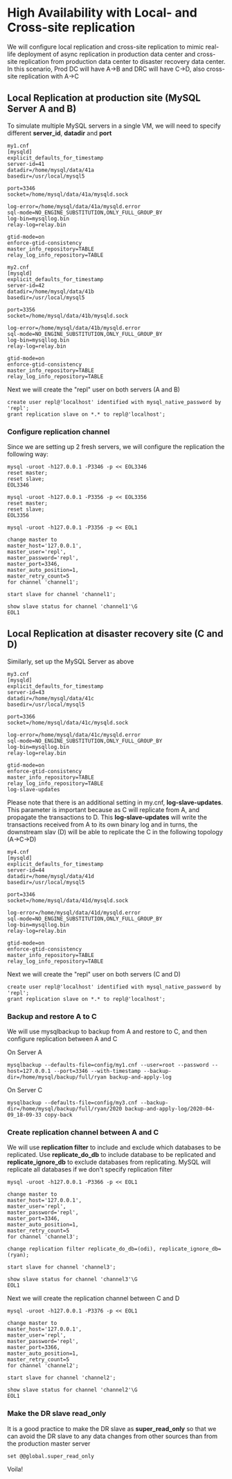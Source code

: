 # High Availability with Local- and Cross-site replication
We will configure local replication and cross-site replication to mimic real-life deployment of async replication in production data center and cross-site replication from production data center to disaster recovery data center. In this scenario, Prod DC will have A->B and DRC will have C->D, also cross-site replication with A->C
## Local Replication at production site (MySQL Server A and B)
To simulate multiple MySQL servers in a single VM, we will need to specify different **server_id**, **datadir** and **port**
```
my1.cnf
[mysqld]
explicit_defaults_for_timestamp
server-id=41
datadir=/home/mysql/data/41a
basedir=/usr/local/mysql5

port=3346
socket=/home/mysql/data/41a/mysqld.sock

log-error=/home/mysql/data/41a/mysqld.error
sql-mode=NO_ENGINE_SUBSTITUTION,ONLY_FULL_GROUP_BY
log-bin=mysqllog.bin
relay-log=relay.bin

gtid-mode=on
enforce-gtid-consistency
master_info_repository=TABLE
relay_log_info_repository=TABLE
```
```
my2.cnf
[mysqld]
explicit_defaults_for_timestamp
server-id=42
datadir=/home/mysql/data/41b
basedir=/usr/local/mysql5

port=3356
socket=/home/mysql/data/41b/mysqld.sock

log-error=/home/mysql/data/41b/mysqld.error
sql-mode=NO_ENGINE_SUBSTITUTION,ONLY_FULL_GROUP_BY
log-bin=mysqllog.bin
relay-log=relay.bin

gtid-mode=on
enforce-gtid-consistency
master_info_repository=TABLE
relay_log_info_repository=TABLE
```
Next we will create the "repl" user on both servers (A and B)
```
create user repl@'localhost' identified with mysql_native_password by 'repl';
grant replication slave on *.* to repl@'localhost';
```
### Configure replication channel
Since we are setting up 2 fresh servers, we will configure the replication the following way:
```
mysql -uroot -h127.0.0.1 -P3346 -p << EOL3346
reset master;
reset slave;
EOL3346

mysql -uroot -h127.0.0.1 -P3356 -p << EOL3356
reset master;
reset slave;
EOL3356

mysql -uroot -h127.0.0.1 -P3356 -p << EOL1

change master to
master_host='127.0.0.1',
master_user='repl',
master_password='repl',
master_port=3346,
master_auto_position=1,
master_retry_count=5
for channel 'channel1';

start slave for channel 'channel1';

show slave status for channel 'channel1'\G
EOL1
```
## Local Replication at disaster recovery site (C and D)
Similarly, set up the MySQL Server as above
```
my3.cnf
[mysqld]
explicit_defaults_for_timestamp
server-id=43
datadir=/home/mysql/data/41c
basedir=/usr/local/mysql5

port=3366
socket=/home/mysql/data/41c/mysqld.sock

log-error=/home/mysql/data/41c/mysqld.error
sql-mode=NO_ENGINE_SUBSTITUTION,ONLY_FULL_GROUP_BY
log-bin=mysqllog.bin
relay-log=relay.bin

gtid-mode=on
enforce-gtid-consistency
master_info_repository=TABLE
relay_log_info_repository=TABLE
log-slave-updates
```
Please note that there is an additional setting in my.cnf, **log-slave-updates**. This parameter is important because as C will replicate from A, and propagate the transactions to D. This **log-slave-updates** will write the transactions received from A to its own binary log and in turns, the downstream slav (D) will be able to replicate the C in the following topology (A->C->D)
```
my4.cnf
[mysqld]
explicit_defaults_for_timestamp
server-id=44
datadir=/home/mysql/data/41d
basedir=/usr/local/mysql5

port=3346
socket=/home/mysql/data/41d/mysqld.sock

log-error=/home/mysql/data/41d/mysqld.error
sql-mode=NO_ENGINE_SUBSTITUTION,ONLY_FULL_GROUP_BY
log-bin=mysqllog.bin
relay-log=relay.bin

gtid-mode=on
enforce-gtid-consistency
master_info_repository=TABLE
relay_log_info_repository=TABLE
```
Next we will create the "repl" user on both servers (C and D)
```
create user repl@'localhost' identified with mysql_native_password by 'repl';
grant replication slave on *.* to repl@'localhost';
```
### Backup and restore A to C
We will use mysqlbackup to backup from A and restore to C, and then configure replication between A and C

On Server A
```
mysqlbackup --defaults-file=config/my1.cnf --user=root --password --host=127.0.0.1 --port=3346 --with-timestamp --backup-dir=/home/mysql/backup/full/ryan backup-and-apply-log
```
On Server C
```
mysqlbackup --defaults-file=config/my3.cnf --backup-dir=/home/mysql/backup/full/ryan/2020 backup-and-apply-log/2020-04-09_18-09-33 copy-back
```
### Create replication channel between A and C
We will use **replication filter** to include and exclude which databases to be replicated. Use **replicate_do_db** to include database to be replicated and **replicate_ignore_db** to exclude databases from replicating. MySQL will replicate all databases if we don't specify replication filter
```
mysql -uroot -h127.0.0.1 -P3366 -p << EOL1

change master to
master_host='127.0.0.1',
master_user='repl',
master_password='repl',
master_port=3346,
master_auto_position=1,
master_retry_count=5
for channel 'channel3';

change replication filter replicate_do_db=(odi), replicate_ignore_db=(ryan);

start slave for channel 'channel3';

show slave status for channel 'channel3'\G
EOL1
```
Next we will create the replication channel between C and D
```
mysql -uroot -h127.0.0.1 -P3376 -p << EOL1

change master to
master_host='127.0.0.1',
master_user='repl',
master_password='repl',
master_port=3366,
master_auto_position=1,
master_retry_count=5
for channel 'channel2';

start slave for channel 'channel2';

show slave status for channel 'channel2'\G
EOL1
```
### Make the DR slave read_only
It is a good practice to make the DR slave as **super_read_only** so that we can avoid the DR slave to any data changes from other sources than from the production master server
```
set @@global.super_read_only
```

Voila!

